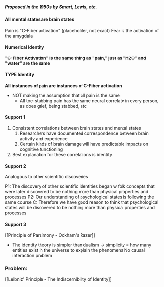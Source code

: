 ##### Proposed in the 1950s by Smart, Lewis, etc.
#### All mental states are brain states

Pain is "C-Fiber activation" (placeholder, not exact)
Fear is the activation of the amygdala

#### Numerical Identity
**"C-Fiber Activation" is the same thing as "pain," just as "H2O" and "water" are the same**
#### TYPE Identity
**All instances of pain are instances of C-Fiber activation**
- NOT making the assumption that all pain is the same
	- All toe-stubbing pain has the same neural correlate in every person, as does grief, being stabbed, etc

#### Support 1
1. Consistent correlations between brain states and mental states
	1. Researchers have documented correspondence between brain activity and experience
	2. Certain kinds of brain damage will have predictable impacts on cognitive functioning
2. Best explanation for these correlations is identity

#### Support 2
Analogous to other scientific discoveries

P1: The discovery of other scientific identities began w folk concepts that were later discovered to be nothing more than physical properties and processes
P2: Our understanding of psychological states is following the same course
C: Therefore we have good reason to think that psychological states will be discovered to be nothing more than physical properties and processes

#### Support 3
[[Principle of Parsimony - Ockham's Razer]]
- The identity theory is simpler than dualism -> simplicity = how many entities exist in the universe to explain the phenomena
No causal interaction problem


### Problem:
[[Leibniz' Principle - The Indiscernibility of Identity]]
